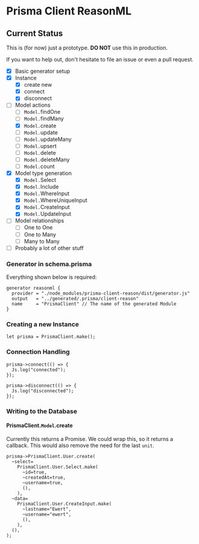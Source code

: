 # Prisma Client ReasonML

## Current Status

This is (for now) just a prototype.
**DO NOT** use this in production.

If you want to help out, don't hesitate to file an issue or even a pull request.

- [x] Basic generator setup
- [x] Instance
  - [x] create new
  - [x] connect
  - [x] disconnect
- [ ] Model actions
  - [ ] `Model.`findOne
  - [ ] `Model.`findMany
  - [x] `Model.`create
  - [ ] `Model.`update
  - [ ] `Model.`updateMany
  - [ ] `Model.`upsert
  - [ ] `Model.`delete
  - [ ] `Model.`deleteMany
  - [ ] `Model.`count
- [x] Model type generation
  - [x] `Model.`Select
  - [x] `Model.`Include
  - [x] `Model.`WhereInput
  - [x] `Model.`WhereUniqueInput
  - [x] `Model.`CreateInput
  - [x] `Model.`UpdateInput
- [ ] Model relationships
  - [ ] One to One
  - [ ] One to Many
  - [ ] Many to Many
- [ ] Probably a lot of other stuff

### Generator in schema.prisma

Everything shown below is required:

```prisma
generator reasonml {
  provider = "./node_modules/prisma-client-reason/dist/generator.js"
  output   = "../generated/.prisma/client-reason"
  name     = "PrismaClient" // The name of the generated Module
}
```

### Creating a new Instance

```reason
let prisma = PrismaClient.make();
```

### Connection Handling

```reason
prisma->connect(() => {
  Js.log("connected");
});

prisma->disconnect(() => {
  Js.log("disconnected");
});
```

### Writing to the Database

#### PrismaClient.`Model`.create

Currently this returns a Promise.
We could wrap this, so it returns a callback.
This would also remove the need for the last `unit`.

```reason
prisma->PrismaClient.User.create(
  ~select=
    PrismaClient.User.Select.make(
      ~id=true,
      ~createdAt=true,
      ~username=true,
      (),
    ),
  ~data=
    PrismaClient.User.CreateInput.make(
      ~lastname="Ewert",
      ~username="ewert",
      (),
    ),
  (),
);
```
